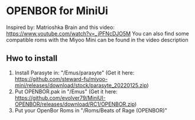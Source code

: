 # OPENBOR for MiniUi
Inspired by: Matrioshka Brain and this video:
https://www.youtube.com/watch?v=_jPFNcDJO5M
You can also find some compatible roms with the Miyoo Mini can be found in the video description


## Hwo to install
1. Install Parasyte in: "/Emus/parasyte" (Get it here: https://github.com/steward-fu/miyoo-mini/releases/download/stock/parasyte_20220125.zip)
2. Put OPENBOR.pak in "/Emus" (Get it here: https://github.com/evolver79/MiniUI-OPENBOR/releases/download/RC1/OPENBOR.zip)
3. Put your OpenBor Roms in "/Roms/Beats of Rage (OPENBOR)"

